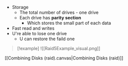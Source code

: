 - Storage
	- The total number of drives - one drive
	- Each drive has **parity section** 
		- Which  stores the small part of each data
- Fast read and writes
- U're  able to lose one drive
	- U can restore the faild one 

>[!example] 
>![[Raid5Example_visual.png]]

[[Combining Disks (raid).canvas|Combining Disks (raid)]]